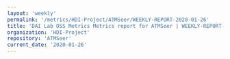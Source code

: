 ```yaml
---
layout: 'weekly'
permalink: '/metrics/HDI-Project/ATMSeer/WEEKLY-REPORT-2020-01-26'
title: 'DAI Lab OSS Metrics Metrics report for ATMSeer | WEEKLY-REPORT-2020-01-26'
organization: 'HDI-Project'
repository: 'ATMSeer'
current_date: '2020-01-26'
---
```

